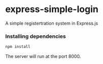 # express-simple-login

A simple registertration system in Express.js

### Installing dependencies

```bash
npm install
```

The server will run at the port 8000.